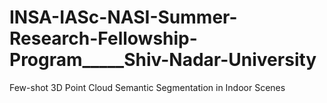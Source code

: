 # INSA-IASc-NASI-Summer-Research-Fellowship-Program_____Shiv-Nadar-University
Few-shot 3D Point Cloud Semantic Segmentation in Indoor Scenes
